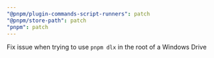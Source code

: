 ```yaml
---
"@pnpm/plugin-commands-script-runners": patch
"@pnpm/store-path": patch
"pnpm": patch
---
```


Fix issue when trying to use `pnpm dlx` in the root of a Windows Drive
